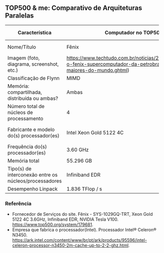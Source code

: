 TOP500 & me: Comparativo de Arquiteturas Paralelas
--------------------------------------------------
Característica	                             |    Computador no TOP500	   |     Meu computador     
|--------------------------------------------|-----------------------------|-----------------------
Nome/Título	                                 |           Fênix	           |    Acer Aspire ES 15   
Imagem (foto, diagrama, screenshot, etc.)		 |  https://www.techtudo.com.br/noticias/2019/06/conheca-o-fenix-supercomputador-da-petrobras-entre-os-maiores-do-mundo.ghtml)                                 |                                   
Classificação de Flynn	                     |            MIMD	           |          SIMD         
Memória: compartilhada, distribuída ou ambas?|           Ambas             |  	 Compartilhada      
Número total de núcleos de processamento	   |             4	             |           4           
Fabricante e modelo do(s) processador(es)	   |    Intel Xeon Gold 5122 4C  | Intel Celeron QuadCore N3450         
Frequência do(s) processador(es)	           |           3.60 GHz 	       |       1.10 GHz             
Memória total	                               |           55.296 GB         |          4 GB         
Tipo(s) de interconexão entre os núcleos/processadores	                       |        Infiniband EDR       |           X           
Desempenho Linpack	                         |        1.836 TFlop / s      |                       
### Referência 
- Fornecedor de Serviços do site. Fênix - SYS-1029GQ-TRT, Xeon Gold 5122 4C 3.6GHz, Infiniband EDR, NVIDIA Tesla V100. https://www.top500.org/system/179681.
- Empresa que fabrica o processador(Intel). Processador Intel® Celeron® N3450. https://ark.intel.com/content/www/br/pt/ark/products/95596/intel-celeron-processor-n3450-2m-cache-up-to-2-2-ghz.html.
